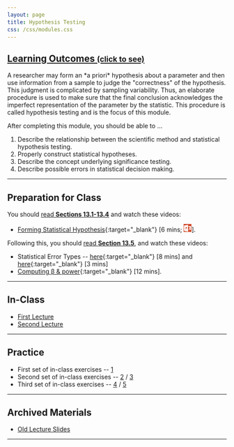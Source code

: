 ```yaml
---
layout: page
title: Hypothesis Testing
css: /css/modules.css
---
```


<div class="panel-group-ILOs">
  <div class="panel panel-default">
    <div class="panel-heading">
      <h2 class="panel-title">
        <a data-toggle="collapse" href="#ILOs">Learning Outcomes <small>(click to see)</small></a>
      </h2>
    </div>
    <div id="ILOs" class="panel-collapse collapse">
      <div class="panel-body">
A researcher may form an *a priori* hypothesis about a parameter and then use information from a sample to judge the "correctness" of the hypothesis.  This judgment is complicated by sampling variability.  Thus, an elaborate procedure is used to make sure that the final conclusion acknowledges the imperfect representation of the parameter by the statistic.  This procedure is called hypothesis testing and is the focus of this module.

<p>After completing this module, you should be able to ...</p>

<ol>
  <li>Describe the relationship between the scientific method and statistical hypothesis testing.</li>
  <li>Properly construct statistical hypotheses.</li>
  <li>Describe the concept underlying significance testing.</li>
  <li>Describe possible errors in statistical decision making.</li>
</ol>
      </div>
    </div>
  </div>
</div>

----

## Preparation for Class

You should [read **Sections 13.1-13.4**](../../book/13_IntroStats.pdf) and watch these videos:

* [Forming Statistical Hypothesis](https://vimeo.com/user45324800/hotest-hypotheses){:target="_blank"} [6 mins; [![PowerPoint](../../img/ppt.png)](PPT-hypotheses.pptx)].

Following this, you should [read **Section 13.5**](../../book/13_IntroStats.pdf), and watch these videos:

* Statistical Error Types -- [here](https://www.youtube.com/v/7mE-K_w1v90?version=3&autoplay=1){:target="_blank"} [8 mins] and [here](https://www.youtube.com/v/OWn3Ko1WYTA?version=3&start=89&end=247&autoplay=1){:target="_blank"} [3 mins]
* [Computing &beta; &amp; power](https://www.youtube.com/v/BJZpx7Mdde4?version=3&autoplay=1){:target="_blank"} [12 mins].

----

## In-Class

* [First Lecture](PPT-Lecture-1.pptx)
* [Second Lecture](PPT-Lecture-2.pptx)

----
## Practice

* First set of in-class exercises -- [1](CE1)
* Second set of in-class exercises --  [2](CE2) / [3](CE3)
* Third set of in-class exercises -- [4](CE4) / [5](CE5)

----

## Archived Materials

* [Old Lecture Slides](PPT_old.pptx)

----
